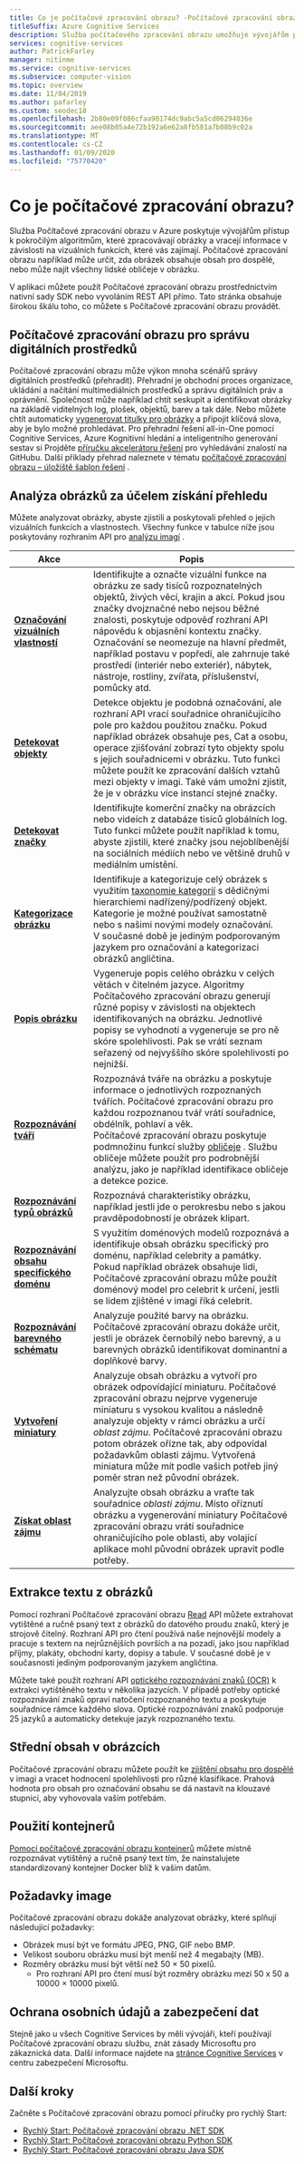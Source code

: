 ```yaml
---
title: Co je počítačové zpracování obrazu? -Počítačové zpracování obrazu
titleSuffix: Azure Cognitive Services
description: Služba počítačového zpracování obrazu umožňuje vývojářům používat pokročilé algoritmy, které zpracovávají obrázky a vrací informace.
services: cognitive-services
author: PatrickFarley
manager: nitinme
ms.service: cognitive-services
ms.subservice: computer-vision
ms.topic: overview
ms.date: 11/04/2019
ms.author: pafarley
ms.custom: seodec18
ms.openlocfilehash: 2b80e09f086cfaa90174dc9abc5a5cd06294036e
ms.sourcegitcommit: aee08b05a4e72b192a6e62a8fb581a7b08b9c02a
ms.translationtype: MT
ms.contentlocale: cs-CZ
ms.lasthandoff: 01/09/2020
ms.locfileid: "75770420"
---
```

# <a name="what-is-computer-vision"></a>Co je počítačové zpracování obrazu?

Služba Počítačové zpracování obrazu v Azure poskytuje vývojářům přístup k pokročilým algoritmům, které zpracovávají obrázky a vracejí informace v závislosti na vizuálních funkcích, které vás zajímají. Počítačové zpracování obrazu například může určit, zda obrázek obsahuje obsah pro dospělé, nebo může najít všechny lidské obličeje v obrázku.

V aplikaci můžete použít Počítačové zpracování obrazu prostřednictvím nativní sady SDK nebo vyvoláním REST API přímo. Tato stránka obsahuje širokou škálu toho, co můžete s Počítačové zpracování obrazu provádět.

## <a name="computer-vision-for-digital-asset-management"></a>Počítačové zpracování obrazu pro správu digitálních prostředků

Počítačové zpracování obrazu může výkon mnoha scénářů správy digitálních prostředků (přehradit). Přehradní je obchodní proces organizace, ukládání a načítání multimediálních prostředků a správu digitálních práv a oprávnění. Společnost může například chtít seskupit a identifikovat obrázky na základě viditelných log, plošek, objektů, barev a tak dále. Nebo můžete chtít automaticky [vygenerovat titulky pro obrázky](./Tutorials/storage-lab-tutorial.md) a připojit klíčová slova, aby je bylo možné prohledávat. Pro přehradní řešení all-in-One pomocí Cognitive Services, Azure Kognitivní hledání a inteligentního generování sestav si Projděte [příručku akcelerátoru řešení](https://github.com/Azure-Samples/azure-search-knowledge-mining) pro vyhledávání znalostí na GitHubu. Další příklady přehrad naleznete v tématu [počítačové zpracování obrazu – úložiště šablon řešení](https://github.com/Azure-Samples/Cognitive-Services-Vision-Solution-Templates) .

## <a name="analyze-images-for-insight"></a>Analýza obrázků za účelem získání přehledu

Můžete analyzovat obrázky, abyste zjistili a poskytovali přehled o jejich vizuálních funkcích a vlastnostech. Všechny funkce v tabulce níže jsou poskytovány rozhraním API pro [analýzu imagí](https://westcentralus.dev.cognitive.microsoft.com/docs/services/5adf991815e1060e6355ad44/operations/56f91f2e778daf14a499e1fa) .

| Akce | Popis |
| ------ | ----------- |
|**[Označování vizuálních vlastností](concept-tagging-images.md)**|Identifikujte a označte vizuální funkce na obrázku ze sady tisíců rozpoznatelných objektů, živých věcí, krajin a akcí. Pokud jsou značky dvojznačné nebo nejsou běžné znalosti, poskytuje odpověď rozhraní API nápovědu k objasnění kontextu značky. Označování se neomezuje na hlavní předmět, například postavu v popředí, ale zahrnuje také prostředí (interiér nebo exteriér), nábytek, nástroje, rostliny, zvířata, příslušenství, pomůcky atd.|
|**[Detekovat objekty](concept-object-detection.md)**| Detekce objektu je podobná označování, ale rozhraní API vrací souřadnice ohraničujícího pole pro každou použitou značku. Pokud například obrázek obsahuje pes, Cat a osobu, operace zjišťování zobrazí tyto objekty spolu s jejich souřadnicemi v obrázku. Tuto funkci můžete použít ke zpracování dalších vztahů mezi objekty v imagi. Také vám umožní zjistit, že je v obrázku více instancí stejné značky.|
|**[Detekovat značky](concept-brand-detection.md)**|Identifikujte komerční značky na obrázcích nebo videích z databáze tisíců globálních log. Tuto funkci můžete použít například k tomu, abyste zjistili, které značky jsou nejoblíbenější na sociálních médiích nebo ve většině druhů v mediálním umístění.|
|**[Kategorizace obrázku](concept-categorizing-images.md)**|Identifikuje a kategorizuje celý obrázek s využitím [taxonomie kategorií](Category-Taxonomy.md) s dědičnými hierarchiemi nadřízený/podřízený objekt. Kategorie je možné používat samostatně nebo s našimi novými modely označování.<br/>V současné době je jediným podporovaným jazykem pro označování a kategorizaci obrázků angličtina.|
|**[Popis obrázku](concept-describing-images.md)**|Vygeneruje popis celého obrázku v celých větách v čitelném jazyce. Algoritmy Počítačového zpracování obrazu generují různé popisy v závislosti na objektech identifikovaných na obrázku. Jednotlivé popisy se vyhodnotí a vygeneruje se pro ně skóre spolehlivosti. Pak se vrátí seznam seřazený od nejvyššího skóre spolehlivosti po nejnižší.|
|**[Rozpoznávání tváří](concept-detecting-faces.md)** |Rozpoznává tváře na obrázku a poskytuje informace o jednotlivých rozpoznaných tvářích. Počítačové zpracování obrazu pro každou rozpoznanou tvář vrátí souřadnice, obdélník, pohlaví a věk.<br/>Počítačové zpracování obrazu poskytuje podmnožinu funkcí služby [obličeje](/azure/cognitive-services/face/) . Službu obličeje můžete použít pro podrobnější analýzu, jako je například identifikace obličeje a detekce pozice.|
|**[Rozpoznávání typů obrázků](concept-detecting-image-types.md)**|Rozpoznává charakteristiky obrázku, například jestli jde o perokresbu nebo s jakou pravděpodobností je obrázek klipart.|
|**[Rozpoznávání obsahu specifického doménu](concept-detecting-domain-content.md)**|S využitím doménových modelů rozpoznává a identifikuje obsah obrázku specifický pro doménu, například celebrity a památky. Pokud například obrázek obsahuje lidi, Počítačové zpracování obrazu může použít doménový model pro celebrit k určení, jestli se lidem zjištěné v imagi říká celebrit.|
|**[Rozpoznávání barevného schématu](concept-detecting-color-schemes.md)**|Analyzuje použité barvy na obrázku. Počítačové zpracování obrazu dokáže určit, jestli je obrázek černobílý nebo barevný, a u barevných obrázků identifikovat dominantní a doplňkové barvy.|
|**[Vytvoření miniatury](concept-generating-thumbnails.md)**|Analyzuje obsah obrázku a vytvoří pro obrázek odpovídající miniaturu. Počítačové zpracování obrazu nejprve vygeneruje miniaturu s vysokou kvalitou a následně analyzuje objekty v rámci obrázku a určí *oblast zájmu*. Počítačové zpracování obrazu potom obrázek ořízne tak, aby odpovídal požadavkům oblasti zájmu. Vytvořená miniatura může mít podle vašich potřeb jiný poměr stran než původní obrázek.|
|**[Získat oblast zájmu](concept-generating-thumbnails.md#area-of-interest)**|Analyzujte obsah obrázku a vraťte tak souřadnice *oblasti zájmu*. Místo oříznutí obrázku a vygenerování miniatury Počítačové zpracování obrazu vrátí souřadnice ohraničujícího pole oblasti, aby volající aplikace mohl původní obrázek upravit podle potřeby.|

## <a name="extract-text-from-images"></a>Extrakce textu z obrázků

Pomocí rozhraní Počítačové zpracování obrazu [Read](concept-recognizing-text.md#read-api) API můžete extrahovat vytištěné a ručně psaný text z obrázků do datového proudu znaků, který je strojově čitelný. Rozhraní API pro čtení používá naše nejnovější modely a pracuje s textem na nejrůznějších površích a na pozadí, jako jsou například příjmy, plakáty, obchodní karty, dopisy a tabule. V současné době je v současnosti jediným podporovaným jazykem angličtina.

Můžete také použít rozhraní API [optického rozpoznávání znaků (OCR)](concept-recognizing-text.md#ocr-optical-character-recognition-api) k extrakci vytištěného textu v několika jazycích. V případě potřeby optické rozpoznávání znaků opraví natočení rozpoznaného textu a poskytuje souřadnice rámce každého slova. Optické rozpoznávání znaků podporuje 25 jazyků a automaticky detekuje jazyk rozpoznaného textu.

## <a name="moderate-content-in-images"></a>Střední obsah v obrázcích

Počítačové zpracování obrazu můžete použít ke [zjištění obsahu pro dospělé](concept-detecting-adult-content.md) v imagi a vracet hodnocení spolehlivosti pro různé klasifikace. Prahová hodnota pro obsah pro označování obsahu se dá nastavit na klouzavé stupnici, aby vyhovovala vašim potřebám.

## <a name="use-containers"></a>Použití kontejnerů

[Pomocí počítačové zpracování obrazu kontejnerů](computer-vision-how-to-install-containers.md) můžete místně rozpoznávat vytištěný a ručně psaný text tím, že nainstalujete standardizovaný kontejner Docker blíž k vašim datům.

## <a name="image-requirements"></a>Požadavky image

Počítačové zpracování obrazu dokáže analyzovat obrázky, které splňují následující požadavky:

- Obrázek musí být ve formátu JPEG, PNG, GIF nebo BMP.
- Velikost souboru obrázku musí být menší než 4 megabajty (MB).
- Rozměry obrázku musí být větší než 50 × 50 pixelů.
  - Pro rozhraní API pro čtení musí být rozměry obrázku mezi 50 x 50 a 10000 × 10000 pixelů.

## <a name="data-privacy-and-security"></a>Ochrana osobních údajů a zabezpečení dat

Stejně jako u všech Cognitive Services by měli vývojáři, kteří používají Počítačové zpracování obrazu službu, znát zásady Microsoftu pro zákaznická data. Další informace najdete na [stránce Cognitive Services](https://www.microsoft.com/trustcenter/cloudservices/cognitiveservices) v centru zabezpečení Microsoftu.

## <a name="next-steps"></a>Další kroky

Začněte s Počítačové zpracování obrazu pomocí příručky pro rychlý Start:

- [Rychlý Start: Počítačové zpracování obrazu .NET SDK](quickstarts-sdk/csharp-sdk.md)
- [Rychlý Start: Počítačové zpracování obrazu Python SDK](quickstarts-sdk/python-sdk.md)
- [Rychlý Start: Počítačové zpracování obrazu Java SDK](quickstarts-sdk/java-sdk.md)
